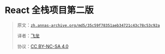 # React 全栈项目第二版

> 原文：[`zh.annas-archive.org/md5/35c59f78351aeb34721c43c78c53c92a`](https://zh.annas-archive.org/md5/35c59f78351aeb34721c43c78c53c92a)
> 
> 译者：[飞龙](https://github.com/wizardforcel)
> 
> 协议：[CC BY-NC-SA 4.0](http://creativecommons.org/licenses/by-nc-sa/4.0/)